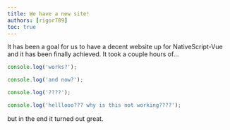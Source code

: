 ```yaml
---
title: We have a new site!
authors: [rigor789]
toc: true
---
```


It has been a goal for us to have a decent website up for NativeScript-Vue
and it has been finally achieved. It took a couple hours of...

```js
console.log('works?');

console.log('and now?');

console.log('????');

console.log('helllooo??? why is this not working????');
```

but in the end it turned out great.
